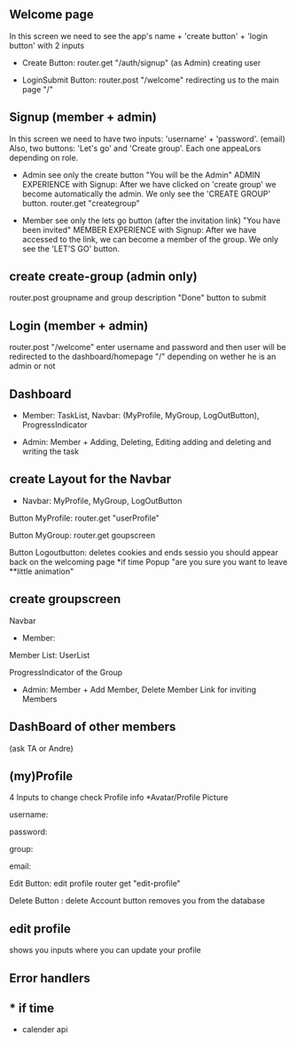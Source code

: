 ## Welcome page


In this screen we need to see the app's name + 'create button' + 'login button' with 2 inputs

- Create Button: 
router.get "/auth/signup"  (as Admin) creating user 



- LoginSubmit Button:
router.post "/welcome"   redirecting us to the main page "/"




## Signup (member + admin)

In this screen we need to have two inputs: 'username' + 'password'. (email)
Also, two buttons: 'Let's go' and 'Create group'. Each one appeaLors depending on role.


- Admin see only the create button
"You will be the Admin"
ADMIN EXPERIENCE with Signup:
After we have clicked on 'create group' we become automatically the admin. We only see the 'CREATE GROUP' button.
router.get "creategroup"

- Member see only the lets go button (after the invitation link)
"You have been invited"
MEMBER EXPERIENCE with Signup:
After we have accessed to the link, we can become a member of the group. We only see the 'LET'S GO' button.

## create create-group (admin only)

router.post 
groupname 
and group description
"Done" button to submit

## Login (member + admin)
router.post "/welcome" enter username and password
and then user will be redirected to the dashboard/homepage "/"
depending on wether he is an admin or not 

## Dashboard
- Member: TaskList, Navbar: (MyProfile, MyGroup, LogOutButton), ProgressIndicator

- Admin: Member + Adding, Deleting, Editing
adding and deleting and writing the task 

## create Layout for the Navbar
- Navbar: MyProfile, MyGroup, LogOutButton

Button MyProfile: router.get "userProfile"

Button MyGroup: router.get goupscreen

Button Logoutbutton: deletes cookies and ends sessio you should appear back on the welcoming page *if time Popup "are you sure you want to leave **little animation"

## create groupscreen
Navbar


- Member:

Member List: UserList

ProgressIndicator of the Group

- Admin: 
Member + Add Member, Delete Member Link for inviting Members



## DashBoard of other members

(ask TA or Andre)

##  (my)Profile

4 Inputs to change check Profile info
*Avatar/Profile Picture

username:

password:

group:

email:

Edit Button: edit profile router get "edit-profile"

Delete Button : delete Account button removes you from the database


## edit profile 

shows you inputs where you can update your profile

## Error handlers

## * if time
- calender api
